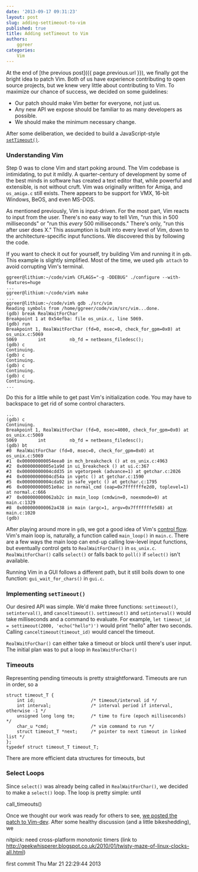 ```yaml
---
date: '2013-09-17 09:31:23'
layout: post
slug: adding-settimeout-to-vim
published: true
title: Adding setTimeout to Vim
authors:
    ggreer
categories:
    Vim
---
```


At the end of [the previous post]({{ page.previous.url }}), we finally got the bright idea to patch Vim. Both of us have experience contributing to open source projects, but we knew very little about contributing to Vim. To maximize our chance of success, we decided on some guidelines:

* Our patch should make Vim better for everyone, not just us.
* Any new API we expose should be familiar to as many developers as possible.
* We should make the minimum necessary change.

After some deliberation, we decided to build a JavaScript-style [`setTimeout()`](https://developer.mozilla.org/en-US/docs/Web/API/window.setTimeout).


### Understanding Vim

Step 0 was to clone Vim and start poking around. The Vim codebase is intimidating, to put it mildly. A quarter-century of development by some of the best minds in software has created a text editor that, while powerful and extensible, is not without cruft. Vim was originally written for Amiga, and `os_amiga.c` still exists. There appears to be support for VMX, 16-bit Windows, BeOS, and even MS-DOS.

As mentioned previously, Vim is input-driven. For the most part, Vim reacts to input from the user. There's no easy way to tell Vim, "run this in 500 milliseconds" or "run this *every* 500 milliseconds." There's only, "run this after user does X." This assumption is built into every level of Vim, down to the architecture-specific input functions. We discovered this by following the code.

If you want to check it out for yourself, try building Vim and running it in `gdb`. This example is slightly simplified. Most of the time, we used `gdb attach` to avoid corrupting Vim's terminal.

    ggreer@lithium:~/code/vim% CFLAGS="-g -DDEBUG" ./configure --with-features=huge
    ...
    ggreer@lithium:~/code/vim% make
    ...
    ggreer@lithium:~/code/vim% gdb ./src/vim
    Reading symbols from /home/ggreer/code/vim/src/vim...done.
    (gdb) break RealWaitForChar
    Breakpoint 1 at 0x54efba: file os_unix.c, line 5069.
    (gdb) run
    Breakpoint 1, RealWaitForChar (fd=0, msec=0, check_for_gpm=0x0) at os_unix.c:5069
    5069        int         nb_fd = netbeans_filedesc();
    (gdb) c
    Continuing.
    (gdb) c
    Continuing.
    (gdb) c
    Continuing.
    (gdb) c
    Continuing.
    ...

Do this for a little while to get past Vim's initialization code. You may have to backspace to get rid of some control characters.

    ...
    (gdb) c
    Continuing.
    Breakpoint 1, RealWaitForChar (fd=0, msec=4000, check_for_gpm=0x0) at os_unix.c:5069
    5069        int         nb_fd = netbeans_filedesc();
    (gdb) bt
    #0  RealWaitForChar (fd=0, msec=0, check_for_gpm=0x0) at os_unix.c:5069
    #1  0x000000000054eea0 in mch_breakcheck () at os_unix.c:4963
    #2  0x00000000005e1a9d in ui_breakcheck () at ui.c:367
    #3  0x00000000004cdd35 in vgetorpeek (advance=1) at getchar.c:2026
    #4  0x00000000004cd54a in vgetc () at getchar.c:1590
    #5  0x00000000004cda92 in safe_vgetc () at getchar.c:1795
    #6  0x000000000051e0ac in normal_cmd (oap=0x7fffffffe2d0, toplevel=1) at normal.c:666
    #7  0x000000000062ab2c in main_loop (cmdwin=0, noexmode=0) at main.c:1329
    #8  0x000000000062a438 in main (argc=1, argv=0x7fffffffe5d8) at main.c:1020
    (gdb)

After playing around more in `gdb`, we got a good idea of Vim's [control flow](http://en.wikipedia.org/wiki/Control_flow). Vim's main loop is, naturally, a function called `main_loop()` in `main.c`. There are a few ways the main loop can end-up calling low-level input functions, but eventually control gets to `RealWaitForChar()` in `os_unix.c`. `RealWaitForChar()` calls `select()` or falls back to `poll()` if `select()` isn't available.

Running Vim in a GUI follows a different path, but it still boils down to one function: `gui_wait_for_chars()` in `gui.c`. 

<!-- main.c main_loop has a while loop which calls
getchar.c vgetc
which calls inchar
which calls ui_inchar
which calls:
  if gui:
    gui_wait_for_chars (gui.c)
      gui_mch_wait_for_chars
        uses gui-specific waiting (usually not select())
  no gui:
    mch_inchar (os-specific, os_unix.c)
      which calls WaitForChar
        which calls RealWaitForChar -->


### Implementing `setTimeout()`

Our desired API was simple. We'd make three functions: `settimeout()`, `setinterval()`, and `canceltimeout()`. `settimeout()` and `setinterval()` would take milliseconds and a command to evaluate. For example, `let timeout_id = settimeout(2000, 'echo("hello")')` would print "hello" after two seconds. Calling `canceltimeout(timeout_id)` would cancel the timeout.


`RealWaitForChar()` can either take a timeout or block until there's user input. The initial plan was to put a loop in `RealWaitForChar()` 


### Timeouts

Representing pending timeouts is pretty straightforward. Timeouts are run in order, so a

    struct timeout_T {
        int id;                     /* timeout/interval id */
        int interval;               /* interval period if interval, otherwise -1 */
        unsigned long long tm;      /* time to fire (epoch milliseconds) */
        char_u *cmd;                /* vim command to run */
        struct timeout_T *next;     /* pointer to next timeout in linked list */
    };
    typedef struct timeout_T timeout_T;

There are more efficient data structures for timeouts, but 


### Select Loops



Since `select()` was already being called in `RealWaitForChar()`, we decided to make a `select()` loop. The loop is pretty simple: until

call_timeouts()


Once we thought our work was ready for others to see, [we posted the patch to Vim-dev](https://groups.google.com/d/msg/vim_dev/-4pqDJfHCsM/LkYNCpZjQ70J). After some healthy discussion (and a little bikeshedding), we 


nitpick: need cross-platform monotonic timers (link to http://geekwhisperer.blogspot.co.uk/2010/01/twisty-maze-of-linux-clocks-all.html)


first commit Thu Mar 21 22:29:44 2013

